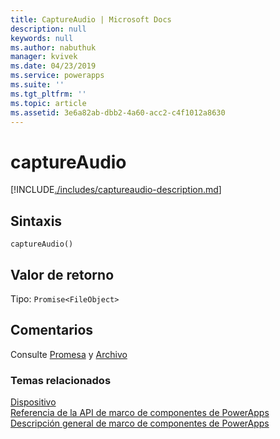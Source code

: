 ```yaml
---
title: CaptureAudio | Microsoft Docs
description: null
keywords: null
ms.author: nabuthuk
manager: kvivek
ms.date: 04/23/2019
ms.service: powerapps
ms.suite: ''
ms.tgt_pltfrm: ''
ms.topic: article
ms.assetid: 3e6a82ab-dbb2-4a60-acc2-c4f1012a8630
---
```


# <a name="captureaudio"></a>captureAudio

[!INCLUDE[./includes/captureaudio-description.md](./includes/captureaudio-description.md)]

## <a name="syntax"></a>Sintaxis

`captureAudio()`

## <a name="return-value"></a>Valor de retorno

Tipo: `Promise<FileObject>`

## <a name="remarks"></a>Comentarios

Consulte [Promesa](https://developer.mozilla.org/docs/Web/JavaScript/Reference/Global_Objects/Promise) y [Archivo](https://developer.mozilla.org/docs/Web/API/File)

### <a name="related-topics"></a>Temas relacionados

[Dispositivo](../device.md)<br/>
[Referencia de la API de marco de componentes de PowerApps](../../reference/index.md)<br/>
[Descripción general de marco de componentes de PowerApps](../../overview.md)